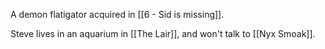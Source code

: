 A demon flatigator acquired in [[6 - Sid is missing]].

Steve lives in an aquarium in [[The Lair]], and won't talk to [[Nyx Smoak]].